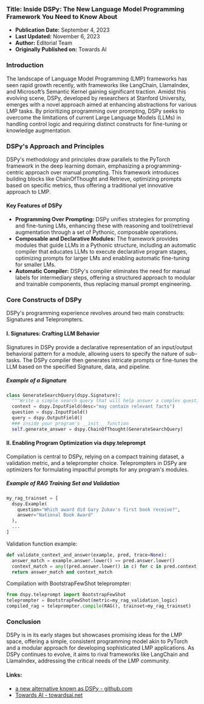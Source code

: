 ### Title: Inside DSPy: The New Language Model Programming Framework You Need to Know About
- **Publication Date:** September 4, 2023
- **Last Updated:** November 6, 2023
- **Author:** Editorial Team
- **Originally Published on:** Towards AI
### Introduction
The landscape of Language Model Programming (LMP) frameworks has seen rapid growth recently, with frameworks like LangChain, LlamaIndex, and Microsoft’s Semantic Kernel gaining significant traction. Amidst this evolving scene, DSPy, developed by researchers at Stanford University, emerges with a novel approach aimed at enhancing abstractions for various LMP tasks. By prioritizing programming over prompting, DSPy seeks to overcome the limitations of current Large Language Models (LLMs) in handling control logic and requiring distinct constructs for fine-tuning or knowledge augmentation.
### DSPy's Approach and Principles
DSPy's methodology and principles draw parallels to the PyTorch framework in the deep learning domain, emphasizing a programming-centric approach over manual prompting. This framework introduces building blocks like ChainOfThought and Retrieve, optimizing prompts based on specific metrics, thus offering a traditional yet innovative approach to LMP.
#### Key Features of DSPy
- **Programming Over Prompting:** DSPy unifies strategies for prompting and fine-tuning LMs, enhancing these with reasoning and tool/retrieval augmentation through a set of Pythonic, composable operations.
- **Composable and Declarative Modules:** The framework provides modules that guide LLMs in a Pythonic structure, including an automatic compiler that educates LLMs to execute declarative program stages, optimizing prompts for larger LMs and enabling automatic fine-tuning for smaller LMs.
- **Automatic Compiler:** DSPy's compiler eliminates the need for manual labels for intermediary steps, offering a structured approach to modular and trainable components, thus replacing manual prompt engineering.
### Core Constructs of DSPy
DSPy's programming experience revolves around two main constructs: Signatures and Teleprompters.
#### I. Signatures: Crafting LLM Behavior
Signatures in DSPy provide a declarative representation of an input/output behavioral pattern for a module, allowing users to specify the nature of sub-tasks. The DSPy compiler then generates intricate prompts or fine-tunes the LLM based on the specified Signature, data, and pipeline.
##### Example of a Signature
```python
class GenerateSearchQuery(dspy.Signature):
  """Write a simple search query that will help answer a complex question."""
  context = dspy.InputField(desc="may contain relevant facts")
  question = dspy.InputField()
  query = dspy.OutputField()
  ### inside your program's __init__ function
  self.generate_answer = dspy.ChainOfThought(GenerateSearchQuery)
```
#### II. Enabling Program Optimization via dspy.teleprompt
Compilation is central to DSPy, relying on a compact training dataset, a validation metric, and a teleprompter choice. Teleprompters in DSPy are optimizers for formulating impactful prompts for any program's modules.
##### Example of RAG Training Set and Validation
```python
my_rag_trainset = [
  dspy.Example(
    question="Which award did Gary Zukav's first book receive?",
    answer="National Book Award"
  ),
  ...
]
```
Validation function example:
```python
def validate_context_and_answer(example, pred, trace=None):
  answer_match = example.answer.lower() == pred.answer.lower()
  context_match = any((pred.answer.lower() in c) for c in pred.context)
  return answer_match and context_match
```
Compilation with BootstrapFewShot teleprompter:
```python
from dspy.teleprompt import BootstrapFewShot
teleprompter = BootstrapFewShot(metric=my_rag_validation_logic)
compiled_rag = teleprompter.compile(RAG(), trainset=my_rag_trainset)
```
### Conclusion
DSPy is in its early stages but showcases promising ideas for the LMP space, offering a simple, consistent programming model akin to PyTorch and a modular approach for developing sophisticated LMP applications. As DSPy continues to evolve, it aims to rival frameworks like LangChain and LlamaIndex, addressing the critical needs of the LMP community.
#### Links:
  - [a new alternative known as DSPy - github.com](https://github.com/stanfordnlp/dspy)
  - [Towards AI - towardsai.net](https://towardsai.net/)